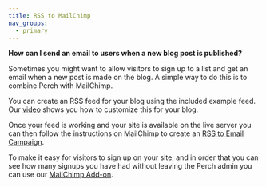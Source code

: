 ```yaml
---
title: RSS to MailChimp
nav_groups:
  - primary
---
```


**How can I send an email to users when a new blog post is published?**

Sometimes you might want to allow visitors to sign up to a list and get an email when a new post is made on the blog. A simple way to do this is to combine Perch with MailChimp.

You can create an RSS feed for your blog using the included example feed. Our [video](http://docs.grabaperch.com/video/tutorials/swift/blog-rss-feed/) shows you how to customize this for your blog.

Once your feed is working and your site is available on the live server you can then follow the instructions on MailChimp to create an [RSS to Email Campaign](http://mailchimp.com/features/rss-to-email/).

To make it easy for visitors to sign up on your site, and in order that you can see how many signups you have had without leaving the Perch admin you can use our [MailChimp Add-on](https://grabaperch.com/add-ons/apps/mailchimp).
